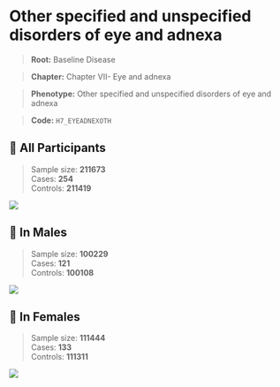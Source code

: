 # Other specified and unspecified disorders of eye and adnexa

> **Root:** Baseline Disease  

> **Chapter:** Chapter VII- Eye and adnexa  

> **Phenotype:** Other specified and unspecified disorders of eye and adnexa  

> **Code:** `H7_EYEADNEXOTH`

## 🧪 All Participants  
> Sample size: **211673**  
> Cases: **254**  
> Controls: **211419**
<img src="/Disease/Figures/ALL/Incidence/H7_EYEADNEXOTH.png"/>
<CsvTable src="/Disease/Data/ALL/Incidence/COX_H7_EYEADNEXOTH.csv" label="🔍 View full results" />

## 👨 In Males  
> Sample size: **100229**  
> Cases: **121**  
> Controls: **100108**
<img src="/Disease/Figures/Male/Incidence/H7_EYEADNEXOTH.png"/>
<CsvTable src="/Disease/Data/Male/Incidence/COX_H7_EYEADNEXOTH.csv" label="🔍 View full results" />

## 👩 In Females  
> Sample size: **111444**  
> Cases: **133**  
> Controls: **111311**
<img src="/Disease/Figures/Female/Incidence/H7_EYEADNEXOTH.png"/>
<CsvTable src="/Disease/Data/Female/Incidence/COX_H7_EYEADNEXOTH.csv" label="🔍 View full results" />
